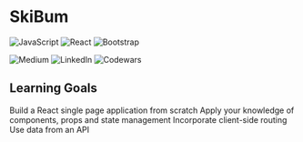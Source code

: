 <h1>SkiBum</h1>

![JavaScript](https://img.shields.io/badge/javascript-%23323330.svg?style=for-the-badge&logo=javascript&logoColor=%23F7DF1E)
![React](https://img.shields.io/badge/react-%2320232a.svg?style=for-the-badge&logo=react&logoColor=%2361DAFB)
![Bootstrap](https://img.shields.io/badge/bootstrap-%23563D7C.svg?style=for-the-badge&logo=bootstrap&logoColor=white)

![Medium](https://img.shields.io/badge/Medium-12100E?style=plastic&logo=medium&logoColor=white) 
![LinkedIn](https://img.shields.io/badge/linkedin-%230077B5.svg?style=plastic&logo=linkedin&logoColor=white)
![Codewars](https://img.shields.io/badge/Codewars-B1361E?style=plastic&logo=codewars&logoColor=grey)

## Learning Goals
Build a React single page application from scratch
Apply your knowledge of components, props and state management
Incorporate client-side routing
Use data from an API
